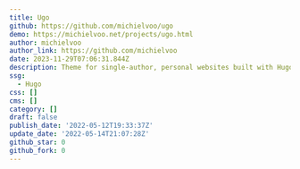 ```yaml
---
title: Ugo
github: https://github.com/michielvoo/ugo
demo: https://michielvoo.net/projects/ugo.html
author: michielvoo
author_link: https://github.com/michielvoo
date: 2023-11-29T07:06:31.844Z
description: Theme for single-author, personal websites built with Hugo
ssg:
  - Hugo
css: []
cms: []
category: []
draft: false
publish_date: '2022-05-12T19:33:37Z'
update_date: '2022-05-14T21:07:28Z'
github_star: 0
github_fork: 0
---
```

